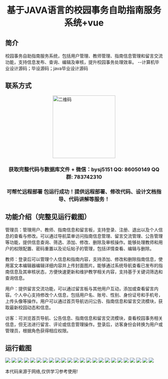 <p><h1 align="center">基于JAVA语言的校园事务自助指南服务系统+vue</h1></p>

## 简介
校园事务自助指南服务系统，包括用户管理、教师管理、指南信息管理和留言交流功能，支持信息发布、查询、编辑及审核，提升校园事务处理效率。    --计算机毕业设计源码；毕设源码；java毕业设计源码


## 联系方式
<img src="https://bs-1329754181.cos.ap-shanghai.myqcloud.com/wx.jpg" alt="二维码" style="display: block; margin: 0 auto;" width="200px">
<p><h3 align="center">获取完整代码与数据库文件 + 微信：bysj5151 QQ: 86050149 QQ群: 783742310</h3></p>
<p><h3 align="center">可帮忙远程部署 包运行成功！提供远程部署、修改代码、设计文档指导、代码讲解等服务！</h3></p>

## 功能介绍（完整见运行截图）
管理员：管理用户、教师、指南信息和留言板，支持登录、注册、退出以及个人信息的查看与修改。可以通过导航菜单访问指南信息管理、留言交流管理、公告管理等功能，提供信息查询、筛选、添加、修改、删除及审核操作。能够处理教师和用户的权限配置、密码重置以及论坛帖子的管理，包括详情查看、编辑与删除。

教师：登录后可以管理个人信息和指南内容，支持添加、修改和删除指南信息，使用富文本编辑器编辑详细内容并上传封面图片。能够通过系统导航查看已发布的指南信息及其审核状态，方便快速更新和维护教学相关内容，支持基于关键词筛选和查询信息。

用户：提供留言交流功能，可以通过留言板与其他用户互动，添加或查看留言内容。个人中心支持修改个人信息，包括用户名、账号、性别、身份证号和手机号，上传头像等操作。用户可以通过首页导航访问公告、指南信息和留言交流模块，获取最新校园动态和信息。

访客：可浏览首页导航、公告信息、指南信息和留言交流模块，查看校园事务相关信息，但无法进行留言、评论或信息管理操作。登录后，访客身份会转换为用户或管理员，根据角色获得相应权限。


## 运行截图
![](https://bs-1329754181.cos.ap-shanghai.myqcloud.com/ssm/CampusAffairsSelfServiceGuideSystem/img/001.jpg)
![](https://bs-1329754181.cos.ap-shanghai.myqcloud.com/ssm/CampusAffairsSelfServiceGuideSystem/img/002.jpg)
![](https://bs-1329754181.cos.ap-shanghai.myqcloud.com/ssm/CampusAffairsSelfServiceGuideSystem/img/003.jpg)
![](https://bs-1329754181.cos.ap-shanghai.myqcloud.com/ssm/CampusAffairsSelfServiceGuideSystem/img/004.jpg)
![](https://bs-1329754181.cos.ap-shanghai.myqcloud.com/ssm/CampusAffairsSelfServiceGuideSystem/img/005.jpg)
![](https://bs-1329754181.cos.ap-shanghai.myqcloud.com/ssm/CampusAffairsSelfServiceGuideSystem/img/006.jpg)
![](https://bs-1329754181.cos.ap-shanghai.myqcloud.com/ssm/CampusAffairsSelfServiceGuideSystem/img/007.jpg)
![](https://bs-1329754181.cos.ap-shanghai.myqcloud.com/ssm/CampusAffairsSelfServiceGuideSystem/img/008.jpg)
![](https://bs-1329754181.cos.ap-shanghai.myqcloud.com/ssm/CampusAffairsSelfServiceGuideSystem/img/009.jpg)
![](https://bs-1329754181.cos.ap-shanghai.myqcloud.com/ssm/CampusAffairsSelfServiceGuideSystem/img/010.jpg)
![](https://bs-1329754181.cos.ap-shanghai.myqcloud.com/ssm/CampusAffairsSelfServiceGuideSystem/img/011.jpg)
![](https://bs-1329754181.cos.ap-shanghai.myqcloud.com/ssm/CampusAffairsSelfServiceGuideSystem/img/012.jpg)
![](https://bs-1329754181.cos.ap-shanghai.myqcloud.com/ssm/CampusAffairsSelfServiceGuideSystem/img/013.jpg)
![](https://bs-1329754181.cos.ap-shanghai.myqcloud.com/ssm/CampusAffairsSelfServiceGuideSystem/img/014.jpg)
![](https://bs-1329754181.cos.ap-shanghai.myqcloud.com/ssm/CampusAffairsSelfServiceGuideSystem/img/015.jpg)
![](https://bs-1329754181.cos.ap-shanghai.myqcloud.com/ssm/CampusAffairsSelfServiceGuideSystem/img/016.jpg)
![](https://bs-1329754181.cos.ap-shanghai.myqcloud.com/ssm/CampusAffairsSelfServiceGuideSystem/img/017.jpg)
![](https://bs-1329754181.cos.ap-shanghai.myqcloud.com/ssm/CampusAffairsSelfServiceGuideSystem/img/018.jpg)
![](https://bs-1329754181.cos.ap-shanghai.myqcloud.com/ssm/CampusAffairsSelfServiceGuideSystem/img/019.jpg)
![](https://bs-1329754181.cos.ap-shanghai.myqcloud.com/ssm/CampusAffairsSelfServiceGuideSystem/img/020.jpg)
![](https://bs-1329754181.cos.ap-shanghai.myqcloud.com/ssm/CampusAffairsSelfServiceGuideSystem/img/021.jpg)
![](https://bs-1329754181.cos.ap-shanghai.myqcloud.com/ssm/CampusAffairsSelfServiceGuideSystem/img/022.jpg)
![](https://bs-1329754181.cos.ap-shanghai.myqcloud.com/ssm/CampusAffairsSelfServiceGuideSystem/img/023.jpg)
![](https://bs-1329754181.cos.ap-shanghai.myqcloud.com/ssm/CampusAffairsSelfServiceGuideSystem/img/024.jpg)

<p>本代码来源于网络,仅供学习参考使用!</p>
